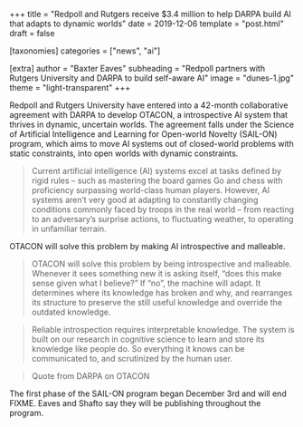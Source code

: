 +++
title = "Redpoll and Rutgers receive $3.4 million to help DARPA build AI that adapts to dynamic worlds"
date = 2019-12-06
template = "post.html"
draft = false

[taxonomies]
categories = ["news", "ai"]

[extra]
author = "Baxter Eaves"
subheading = "Redpoll partners with Rutgers University and DARPA to build self-aware AI"
image = "dunes-1.jpg"
theme = "light-transparent"
+++

Redpoll and Rutgers University have entered into a 42-month collaborative
agreement with DARPA to develop OTACON, a introspective AI system that thrives in
dynamic, uncertain worlds. The agreement falls under the Science of Artificial
Intelligence and Learning for Open-world Novelty (SAIL-ON) program, which aims
to move AI systems out of closed-world problems with static constraints, into
open worlds with dynamic constraints.

> Current artificial intelligence (AI) systems excel at tasks defined by rigid
> rules – such as mastering the board games Go and chess with proficiency
> surpassing world-class human players. However, AI systems aren’t very good at
> adapting to constantly changing conditions commonly faced by troops in the
> real world – from reacting to an adversary’s surprise actions, to fluctuating
> weather, to operating in unfamiliar terrain.

OTACON will solve this problem by making AI introspective and malleable.

> OTACON will solve this problem by being introspective and malleable. Whenever
> it sees something new it is asking itself, “does this make sense given what I
> believe?” If “no”, the machine will adapt. It determines where its knowledge
> has broken and why, and rearranges its structure to preserve the still useful
> knowledge and override the outdated knowledge.

> Reliable introspection requires interpretable knowledge. The system is built
> on our research in cognitive science to learn and store its knowledge like
> people do. So everything it knows can be communicated to, and scrutinized by
> the human user.

> Quote from DARPA on OTACON

The first phase of the SAIL-ON program began December 3rd and will end FIXME.
Eaves and Shafto say they will be publishing throughout the program.

